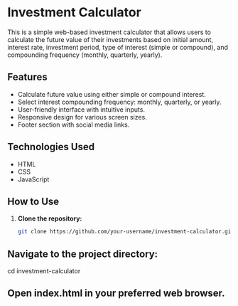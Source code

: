 # Investment Calculator

This is a simple web-based investment calculator that allows users to calculate the future value of their investments based on initial amount, interest rate, investment period, type of interest (simple or compound), and compounding frequency (monthly, quarterly, yearly).

## Features

- Calculate future value using either simple or compound interest.
- Select interest compounding frequency: monthly, quarterly, or yearly.
- User-friendly interface with intuitive inputs.
- Responsive design for various screen sizes.
- Footer section with social media links.

## Technologies Used

- HTML
- CSS
- JavaScript

## How to Use

1. **Clone the repository:**

   ```bash
   git clone https://github.com/your-username/investment-calculator.git

## Navigate to the project directory:

cd investment-calculator

## Open index.html in your preferred web browser.
